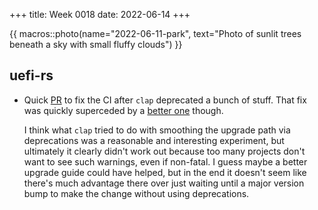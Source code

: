 +++
title: Week 0018
date: 2022-06-14
+++

{{ macros::photo(name="2022-06-11-park", text="Photo of sunlit trees beneath a sky with small fluffy clouds") }}

## uefi-rs

* Quick [PR](https://github.com/rust-osdev/uefi-rs/pull/444) to fix the
  CI after `clap` deprecated a bunch of stuff. That fix was quickly
  superceded by a
  [better one](https://github.com/rust-osdev/uefi-rs/pull/445) though.

  I think what `clap` tried to do with smoothing the upgrade path via
  deprecations was a reasonable and interesting experiment, but
  ultimately it clearly didn't work out because too many projects don't
  want to see such warnings, even if non-fatal. I guess maybe a better
  upgrade guide could have helped, but in the end it doesn't seem like
  there's much advantage there over just waiting until a major version
  bump to make the change without using deprecations.
